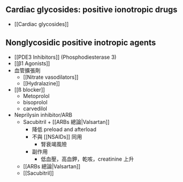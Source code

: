 ## Cardiac glycosides: positive ionotropic drugs
- [[Cardiac glycosides]]
## Nonglycosidic positive inotropic agents
- [[PDE3 Inhibitors]] (Phosphodiesterase 3)
- [[β1 Agonists]]
- 血管擴張劑
	- [[Nitrate vasodilators]]
	- [[Hydralazine]]
- [[ß blocker]] 
	- Metoprolol
	- bisoprolol
	- carvedilol
- Neprilysin inhibitor/ARB
	- Sacubitril + [[ARBs 總論|Valsartan]]
		- 降低 preload and afterload
		- 不與 [[NSAIDs]] 同用
			- 腎衰竭風險
		- 副作用
			- 低血壓，高血鉀，乾咳，creatinine 上升
	- [[ARBs 總論|Valsartan]] 
	- [[Sacubitril]]